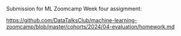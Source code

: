 Submission for ML Zoomcamp Week four assigmment:

https://github.com/DataTalksClub/machine-learning-zoomcamp/blob/master/cohorts/2024/04-evaluation/homework.md
